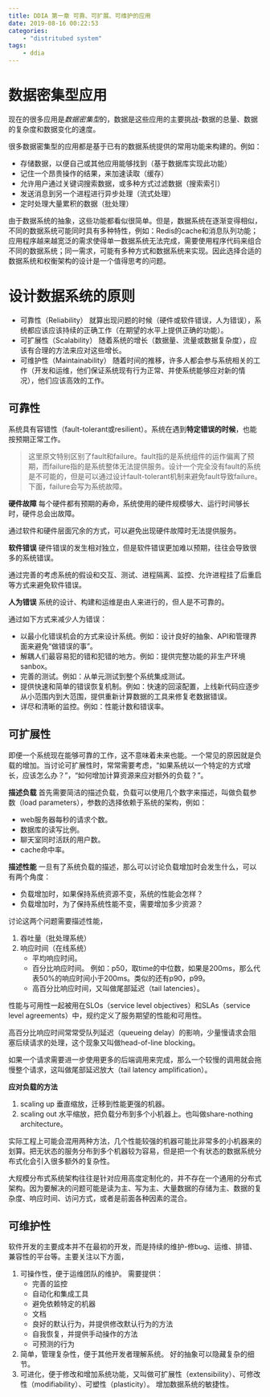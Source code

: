 ```yaml
---
title: DDIA 第一章 可靠、可扩展、可维护的应用
date: 2019-08-16 00:22:53
categories:
    - "distritubed system"
tags:
    - ddia
---
```


# 数据密集型应用
现在的很多应用是*数据密集型*的，数据是这些应用的主要挑战-数据的总量、数据的复杂度和数据变化的速度。

很多数据密集型的应用都是基于已有的数据系统提供的常用功能来构建的。例如：

* 存储数据，以便自己或其他应用能够找到（基于数据库实现此功能）
* 记住一个昂贵操作的结果，来加速读取（缓存）
* 允许用户通过关键词搜索数据，或多种方式过滤数据（搜索索引）
* 发送消息到另一个进程进行异步处理（流式处理）
* 定时处理大量累积的数据（批处理）

由于数据系统的抽象，这些功能都看似很简单。但是，数据系统在逐渐变得相似，不同的数据系统可能同时具有多种特性，例如：Redis的cache和消息队列功能；应用程序越来越宽泛的需求使得单一数据系统无法完成，需要使用程序代码来组合不同的数据系统；同一需求，可能有多种方式和数据系统来实现。因此选择合适的数据系统和权衡架构的设计是一个值得思考的问题。

# 设计数据系统的原则
* 可靠性（Reliability）
    就算出现问题的时候（硬件或软件错误，人为错误），系统都应该应该持续的正确工作（在期望的水平上提供正确的功能）。
* 可扩展性（Scalability）
    随着系统的增长（数据量、流量或数据复杂度），应该有合理的方法来应对这些增长。
* 可维护性（Maintainability）
    随着时间的推移，许多人都会参与系统相关的工作（开发和运维，他们保证系统现有行为正常、并使系统能够应对新的情况），他们应该高效的工作。

## 可靠性
系统具有容错性（fault-tolerant或resilient）。系统在遇到**特定错误的时候**，也能按预期正常工作。

> 这里原文特别区别了fault和failure。fault指的是系统组件的运作偏离了预期，而failure指的是系统整体无法提供服务。设计一个完全没有fault的系统是不可能的，但是可以通过设计fault-tolerant机制来避免fault导致failure。
> 下面，failure会写为系统故障。

**硬件故障**
每个硬件都有预期的寿命，系统使用的硬件规模够大、运行时间够长时，硬件总会出故障。

通过软件和硬件层面冗余的方式，可以避免出现硬件故障时无法提供服务。

**软件错误**
硬件错误的发生相对独立，但是软件错误更加难以预期，往往会导致很多的系统错误。

通过完善的考虑系统的假设和交互、测试、进程隔离、监控、允许进程挂了后重启等方式来避免软件错误。

**人为错误**
系统的设计、构建和运维是由人来进行的，但人是不可靠的。

通过如下方式来减少人为错误：
* 以最小化错误机会的方式来设计系统。例如：设计良好的抽象、API和管理界面来避免“做错误的事”。
* 解耦人们最容易犯的错和犯错的地方。例如：提供完整功能的非生产环境sanbox。
* 完善的测试。例如：从单元测试到整个系统集成测试。
* 提供快速和简单的错误恢复机制。例如：快速的回滚配置，上线新代码应逐步从小范围内到大范围，提供重新计算数据的工具来修复老数据错误。
* 详尽和清晰的监控。例如：性能计数和错误率。

## 可扩展性
即便一个系统现在能够可靠的工作，这不意味着未来也能。一个常见的原因就是负载的增加。当讨论可扩展性时，常常需要考虑，“如果系统以一个特定的方式增长，应该怎么办？”，“如何增加计算资源来应对额外的负载？”。

**描述负载**
首先需要简洁的描述负载，负载可以使用几个数字来描述，叫做负载参数（load parameters），参数的选择依赖于系统的架构，例如：
* web服务器每秒的请求个数。
* 数据库的读写比例。
* 聊天室同时活跃的用户数。
* cache命中率。

**描述性能**
一旦有了系统负载的描述，那么可以讨论负载增加时会发生什么，可以有两个角度：
* 负载增加时，如果保持系统资源不变，系统的性能会怎样？
* 负载增加时，为了保持系统性能不变，需要增加多少资源？

讨论这两个问题需要描述性能，
1. 吞吐量（批处理系统）
2. 响应时间（在线系统）
    * 平均响应时间。
    * 百分比响应时间。
        例如：p50，取time的中位数，如果是200ms，那么代表50%的响应时间小于200ms。类似的还有p90，p99。
    * 高百分比响应时间，又叫做尾部延迟（tail latencies）。

性能与可用性一起被用在SLOs（service level objectives）和SLAs（service level agreements）中，规约定义了服务期望的性能和可用性。

高百分比响应时间常常受队列延迟（queueing delay）的影响，少量慢请求会阻塞后续请求的处理，这个现象又叫做head-of-line blocking。

如果一个请求需要进一步使用更多的后端调用来完成，那么一个较慢的调用就会拖慢整个请求，这叫做尾部延迟放大（tail latency amplification）。

**应对负载的方法**
1. scaling up
    垂直缩放，迁移到性能更强的机器。
2. scaling out
    水平缩放，把负载分布到多个小机器上。也叫做share-nothing architecture。

实际工程上可能会混用两种方法，几个性能较强的机器可能比非常多的小机器来的划算。把无状态的服务分布到多个机器较为容易，但是把一个有状态的数据系统分布式化会引入很多额外的复杂性。

大规模分布式系统架构往往是针对应用高度定制化的，并不存在一个通用的分布式架构。因为要解决的问题可能是读为主、写为主、大量数据的存储为主、数据的复杂度、响应时间、访问方式，或者是前面各种因素的混合。

## 可维护性
软件开发的主要成本并不在最初的开发，而是持续的维护-修bug、运维、排错、兼容性的平台等。主要关注以下方面，
1. 可操作性，便于运维团队的维护。
    需要提供：
    * 完善的监控
    * 自动化和集成工具
    * 避免依赖特定的机器
    * 文档
    * 良好的默认行为，并提供修改默认行为的方法
    * 自我恢复，并提供手动操作的方法
    * 可预测的行为
2. 简单，管理复杂性，便于其他开发者理解系统。
    好的抽象可以隐藏复杂的细节。
3. 可进化，便于修改和增加系统功能，又叫做可扩展性（extensibility）、可修改性（modifiability）、可塑性（plasticity）。
    增加数据系统的敏捷性。
